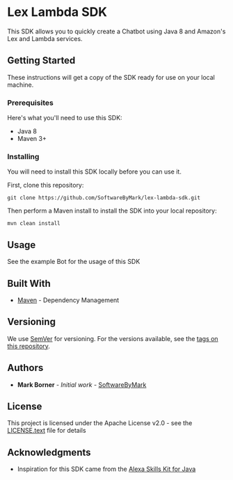 # Lex Lambda SDK 

This SDK allows you to quickly create a Chatbot using Java 8 and Amazon's Lex and Lambda services.

## Getting Started

These instructions will get a copy of the SDK ready for use on your local machine.

### Prerequisites

Here's what you'll need to use this SDK:

* Java 8
* Maven 3+

### Installing

You will need to install this SDK locally before you can use it.

First, clone this repository:

```
git clone https://github.com/SoftwareByMark/lex-lambda-sdk.git
```

Then perform a Maven install to install the SDK into your local repository:

```
mvn clean install
```

## Usage

See the example Bot for the usage of this SDK

## Built With

* [Maven](https://maven.apache.org/) - Dependency Management

## Versioning

We use [SemVer](http://semver.org/) for versioning. For the versions available, see the [tags on this repository](https://github.com/your/project/tags). 

## Authors

* **Mark Borner** - *Initial work* - [SoftwareByMark](https://github.com/SoftwareByMark)

## License

This project is licensed under the Apache License v2.0 - see the [LICENSE.text](LICENSE.md) file for details

## Acknowledgments

* Inspiration for this SDK came from the [Alexa Skills Kit for Java](https://github.com/amzn/alexa-skills-kit-java)
